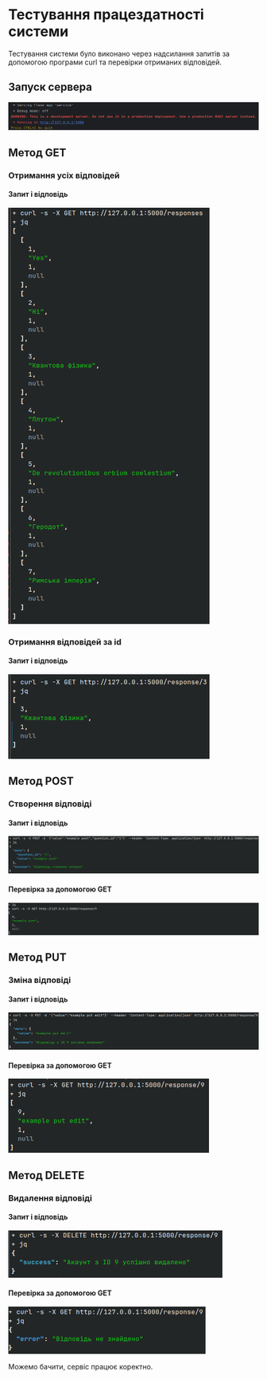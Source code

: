 # Тестування працездатності системи

Тестування системи було виконано через надсилання запитів за допомогою програми curl та перевірки отриманих відповідей.

## Запуск сервера
 ![](./images/start.png)

## Метод GET
### Отримання усіх відповідей
#### Запит і відповідь
 ![](./images/get_all.png)

### Отримання відповідей за id
#### Запит і відповідь
 ![](./images/get_one.png)

## Метод POST
### Створення відповіді
#### Запит і відповідь
 ![](./images/post.png)

#### Перевірка за допомогою GET
 ![](./images/post_test.png)

## Метод PUT
### Зміна відповіді
#### Запит і відповідь
 ![](./images/put.png)

#### Перевірка за допомогою GET
 ![](./images/put_test.png)

## Метод DELETE
### Видалення відповіді
#### Запит і відповідь
 ![](./images/delete.png)

#### Перевірка за допомогою GET
 ![](./images/delete_test.png)
 
Можемо бачити, сервіс працює коректно.
